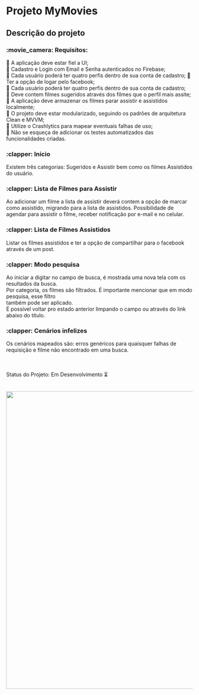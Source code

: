 <h1>Projeto MyMovies</h1>

<h2>Descrição do projeto</h2>

<h3>:movie_camera: Requisitos:</h3> 

:paperclip: A aplicação deve estar fiel a UI;<br>
:paperclip: Cadastro e Login com Email e Senha autenticados no Firebase;<br>
:paperclip: Cada usuário poderá ter quatro perfis dentro de sua conta de cadastro;
:paperclip: Ter a opção de logar pelo facebook;<br>
:paperclip: Cada usuário poderá ter quatro perfis dentro de sua conta de cadastro;<br>
:paperclip: Deve contem filmes sugeridos através dos filmes que o perfil mais assite;<br>
:paperclip: A aplicação deve armazenar os filmes parar assistir e assistidos localmente;<br>
:paperclip: O projeto deve estar modularizado, seguindo os padrões de arquitetura Clean e MVVM;<br>
:paperclip: Utilize o Crashlytics para mapear eventuais falhas de uso;<br>
:paperclip: Não se esqueça de adicionar os testes automatizados das funcionalidades criadas.<br>

<p><h3>:clapper: Início </h3>
Existem três categorias: Sugeridos e Assistir bem como os filmes Assistidos do usuário.<br>

<h3> :clapper: Lista de Filmes para Assistir</h3>
Ao adicionar um filme a lista de assistir deverá contem a opção de marcar como assistido, migrando para a lista de assistidos. Possibilidade de agendar para assistir o filme, receber notificação por e-mail e no celular.<br>

<h3> :clapper: Lista de Filmes Assistidos</h3>
Listar os filmes assistidos e ter a opção de compartilhar para o facebook através de um post.<br>

<h3>:clapper: Modo pesquisa </h3>
Ao iniciar a digitar no campo de busca, é mostrada uma nova tela com os resultados da busca.<br>
Por categoria, os filmes são filtrados. É importante mencionar que em modo pesquisa, esse filtro <br> também pode ser aplicado. <br>
É possível voltar pro estado anterior limpando o campo ou através do link abaixo do título.<br>

<h3> :clapper: Cenários infelizes</h3>
Os cenários mapeados são: erros genéricos para quaisquer falhas de requisição e filme não encontrado em uma busca.</p>

<br><br>
Status do Projeto: Em Desenvolvimento :hourglass_flowing_sand:<br><br>


<img src="ui_projeto_mymovies.png" width="800px"></img>

